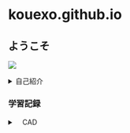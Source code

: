 # kouexo.github.io
## ようこそ

![](/assets/images/chameleon.png)
<details><summary>自己紹介</summary>

<p> 名前<br>  
Kou
<p> 好きなもの <br>
キングダム、ワンパンマン、サッカー、ラーメン、サウナ、読書、筋肉
<p>主な使用言語 <br>
Python
<p> 使ったことがあるプログラミング言語 <br>
C,C++,PHP, (HTML/CSS) ※ほぼ忘れました </p>
<p> 取得資格 <br> 
 漢検２級、P検３級、知財検定３級 </p>
</details>

### 学習記録
<details><summary>　CAD　</summary>

